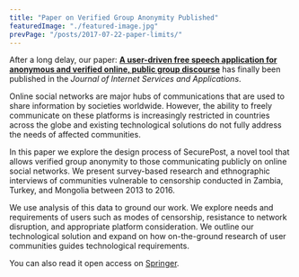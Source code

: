 ```yaml
---
title: "Paper on Verified Group Anonymity Published"
featuredImage: "./featured-image.jpg" 
prevPage: "/posts/2017-07-22-paper-limits/"
---
```


After a long delay, our paper: **[A user-driven free speech application for anonymous and verified online, public group discourse](/papers/Nekrasov_2018_11_JISA.pdf)** has finally been published in the *Journal of Internet Services and Applications*.


Online social networks are major hubs of communications that are used to share information by societies worldwide. However, the ability to freely communicate on these platforms is increasingly restricted in countries across the globe and existing technological solutions do not fully address the needs of affected communities. 

In this paper we explore the design process of SecurePost, a novel tool that allows verified group anonymity to those communicating publicly on online social networks.  We present survey-based research and ethnographic interviews of communities vulnerable to censorship conducted in Zambia, Turkey, and Mongolia between 2013 to 2016. 

We use analysis of this data to ground our work.  We explore needs and requirements of users such as modes of censorship, resistance to network disruption, and appropriate platform consideration. We outline our technological solution and expand on how on-the-ground research of user communities guides technological requirements.


You can also read it open access on [Springer](https://link.springer.com/epdf/10.1186/s13174-018-0093-4?author_access_token=ewe0UE7dCKO5oCrn0oIGim_BpE1tBhCbnbw3BuzI2RNMV5ksUF1csWhh1d1z3ipXKAPS97EVUIScM5dF3ja1iuJaJpCqSdJ3oZ873NGtocT7OMbu-L9LXPvb5BRIlS9MKTO5LN9epvyjKqTJ9K704Q%3D%3D).
